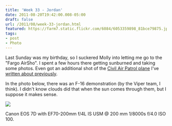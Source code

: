 ```yaml
---
title: 'Week 33 - Jordan'
date: 2011-08-20T19:42:00.008-05:00
draft: false
url: /2011/08/week-33-jordan.html
featured: https://farm7.static.flickr.com/6084/6053359898_81bce79875.jpg
tags: 
- post
- Photo
---
```


Last Sunday was my birthday, so I suckered Molly into letting me go to the "Fargo AirSho". I spent a few hours there getting sunburned and taking some photos. Even got an additional shot of the [Civil Air Patrol plane](https://photos.hofker.org/Events/Fargo/Fargo-AirSho-2011/18575835_jZhqg5#1443505647_vV9zDD5-A-LB) I've [written about previously](https://www.104photos.com/2011/04/week-14-jordan.html).  
  
In the photo below, there was an F-16 demonstration (by the Viper team, I think). I didn't know clouds did that when the sun comes through them, but I suppose it makes sense.

[![](https://farm7.static.flickr.com/6084/6053359898_81bce79875.jpg)](https://www.flickr.com/photos/jhofker/6053359898/)

Canon EOS 7D with EF70-200mm f/4L IS USM @ 200 mm 1/8000s f/4.0 ISO 100.